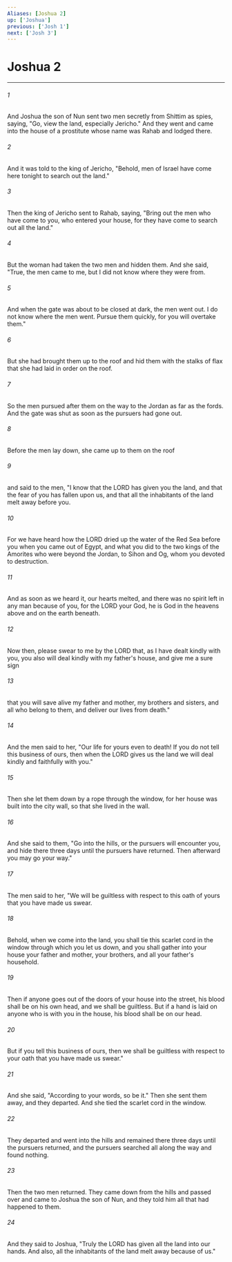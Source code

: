 ```yaml
---
Aliases: [Joshua 2]
up: ['Joshua']
previous: ['Josh 1']
next: ['Josh 3']
---
```

# Joshua 2
***



###### 1 
And Joshua the son of Nun sent two men secretly from Shittim as spies, saying, "Go, view the land, especially Jericho." And they went and came into the house of a prostitute whose name was Rahab and lodged there. 

###### 2 
And it was told to the king of Jericho, "Behold, men of Israel have come here tonight to search out the land." 

###### 3 
Then the king of Jericho sent to Rahab, saying, "Bring out the men who have come to you, who entered your house, for they have come to search out all the land." 

###### 4 
But the woman had taken the two men and hidden them. And she said, "True, the men came to me, but I did not know where they were from. 

###### 5 
And when the gate was about to be closed at dark, the men went out. I do not know where the men went. Pursue them quickly, for you will overtake them." 

###### 6 
But she had brought them up to the roof and hid them with the stalks of flax that she had laid in order on the roof. 

###### 7 
So the men pursued after them on the way to the Jordan as far as the fords. And the gate was shut as soon as the pursuers had gone out. 

###### 8 
Before the men lay down, she came up to them on the roof 

###### 9 
and said to the men, "I know that the LORD has given you the land, and that the fear of you has fallen upon us, and that all the inhabitants of the land melt away before you. 

###### 10 
For we have heard how the LORD dried up the water of the Red Sea before you when you came out of Egypt, and what you did to the two kings of the Amorites who were beyond the Jordan, to Sihon and Og, whom you devoted to destruction. 

###### 11 
And as soon as we heard it, our hearts melted, and there was no spirit left in any man because of you, for the LORD your God, he is God in the heavens above and on the earth beneath. 

###### 12 
Now then, please swear to me by the LORD that, as I have dealt kindly with you, you also will deal kindly with my father's house, and give me a sure sign 

###### 13 
that you will save alive my father and mother, my brothers and sisters, and all who belong to them, and deliver our lives from death." 

###### 14 
And the men said to her, "Our life for yours even to death! If you do not tell this business of ours, then when the LORD gives us the land we will deal kindly and faithfully with you." 

###### 15 
Then she let them down by a rope through the window, for her house was built into the city wall, so that she lived in the wall. 

###### 16 
And she said to them, "Go into the hills, or the pursuers will encounter you, and hide there three days until the pursuers have returned. Then afterward you may go your way." 

###### 17 
The men said to her, "We will be guiltless with respect to this oath of yours that you have made us swear. 

###### 18 
Behold, when we come into the land, you shall tie this scarlet cord in the window through which you let us down, and you shall gather into your house your father and mother, your brothers, and all your father's household. 

###### 19 
Then if anyone goes out of the doors of your house into the street, his blood shall be on his own head, and we shall be guiltless. But if a hand is laid on anyone who is with you in the house, his blood shall be on our head. 

###### 20 
But if you tell this business of ours, then we shall be guiltless with respect to your oath that you have made us swear." 

###### 21 
And she said, "According to your words, so be it." Then she sent them away, and they departed. And she tied the scarlet cord in the window. 

###### 22 
They departed and went into the hills and remained there three days until the pursuers returned, and the pursuers searched all along the way and found nothing. 

###### 23 
Then the two men returned. They came down from the hills and passed over and came to Joshua the son of Nun, and they told him all that had happened to them. 

###### 24 
And they said to Joshua, "Truly the LORD has given all the land into our hands. And also, all the inhabitants of the land melt away because of us."
